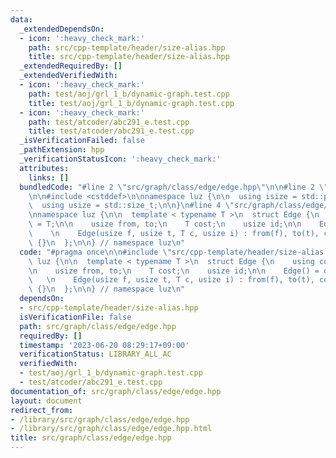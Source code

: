 ```yaml
---
data:
  _extendedDependsOn:
  - icon: ':heavy_check_mark:'
    path: src/cpp-template/header/size-alias.hpp
    title: src/cpp-template/header/size-alias.hpp
  _extendedRequiredBy: []
  _extendedVerifiedWith:
  - icon: ':heavy_check_mark:'
    path: test/aoj/grl_1_b/dynamic-graph.test.cpp
    title: test/aoj/grl_1_b/dynamic-graph.test.cpp
  - icon: ':heavy_check_mark:'
    path: test/atcoder/abc291_e.test.cpp
    title: test/atcoder/abc291_e.test.cpp
  _isVerificationFailed: false
  _pathExtension: hpp
  _verificationStatusIcon: ':heavy_check_mark:'
  attributes:
    links: []
  bundledCode: "#line 2 \"src/graph/class/edge/edge.hpp\"\n\n#line 2 \"src/cpp-template/header/size-alias.hpp\"\
    \n\n#include <cstddef>\n\nnamespace luz {\n\n  using isize = std::ptrdiff_t;\n\
    \  using usize = std::size_t;\n\n}\n#line 4 \"src/graph/class/edge/edge.hpp\"\n\
    \nnamespace luz {\n\n  template < typename T >\n  struct Edge {\n    using cost_type\
    \ = T;\n\n    usize from, to;\n    T cost;\n    usize id;\n\n    Edge() = default;\n\
    \    \n    Edge(usize f, usize t, T c, usize i) : from(f), to(t), cost(c), id(i)\
    \ {}\n  };\n\n} // namespace luz\n"
  code: "#pragma once\n\n#include \"src/cpp-template/header/size-alias.hpp\"\n\nnamespace\
    \ luz {\n\n  template < typename T >\n  struct Edge {\n    using cost_type = T;\n\
    \n    usize from, to;\n    T cost;\n    usize id;\n\n    Edge() = default;\n \
    \   \n    Edge(usize f, usize t, T c, usize i) : from(f), to(t), cost(c), id(i)\
    \ {}\n  };\n\n} // namespace luz\n"
  dependsOn:
  - src/cpp-template/header/size-alias.hpp
  isVerificationFile: false
  path: src/graph/class/edge/edge.hpp
  requiredBy: []
  timestamp: '2023-06-20 08:29:17+09:00'
  verificationStatus: LIBRARY_ALL_AC
  verifiedWith:
  - test/aoj/grl_1_b/dynamic-graph.test.cpp
  - test/atcoder/abc291_e.test.cpp
documentation_of: src/graph/class/edge/edge.hpp
layout: document
redirect_from:
- /library/src/graph/class/edge/edge.hpp
- /library/src/graph/class/edge/edge.hpp.html
title: src/graph/class/edge/edge.hpp
---
```

